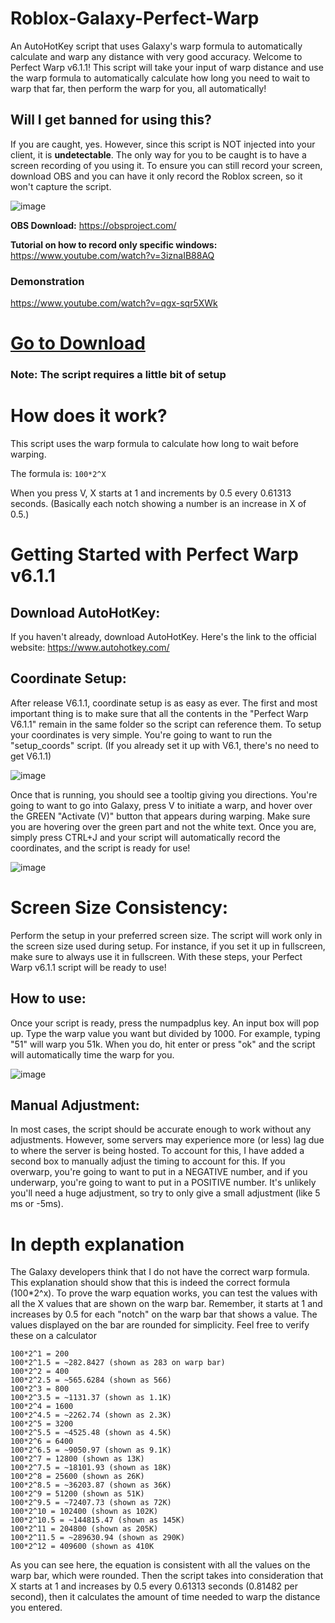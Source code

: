 # Roblox-Galaxy-Perfect-Warp
An AutoHotKey script that uses Galaxy's warp formula to automatically calculate and warp any distance with very good accuracy.
Welcome to Perfect Warp v6.1.1! This script will take your input of warp distance and use the warp formula to automatically
calculate how long you need to wait to warp that far, then perform the warp for you, all automatically!


## Will I get banned for using this?
If you are caught, yes. However, since this script is NOT injected into your client, it is **undetectable**. The only way
for you to be caught is to have a screen recording of you using it. To ensure you can still record your screen, download
OBS and you can have it only record the Roblox screen, so it won't capture the script.

![image](https://github.com/XanBelOr/Roblox-Galaxy-Perfect-Warp/assets/40677753/d514c5d9-00c7-4926-b846-be0ea598856b)


**OBS Download:** https://obsproject.com/

**Tutorial on how to record only specific windows:** https://www.youtube.com/watch?v=3iznaIB88AQ


### Demonstration
https://www.youtube.com/watch?v=qgx-sqr5XWk

# [Go to Download](https://github.com/XanBelOr/Roblox-Galaxy-Perfect-Warp/releases/tag/PW6.1.1)
### Note: The script requires a little bit of setup

# How does it work?
This script uses the warp formula to calculate how long to wait before warping.

The formula is: `100*2^X`

When you press V, X starts at 1 and increments by 0.5 every 0.61313 seconds. (Basically each notch showing a number is an increase in X of 0.5.)

# Getting Started with Perfect Warp v6.1.1

## Download AutoHotKey:
If you haven't already, download AutoHotKey. Here's the link to the official website:
https://www.autohotkey.com/

## Coordinate Setup:

After release V6.1.1, coordinate setup is as easy as ever. The first and most important thing
is to make sure that all the contents in the "Perfect Warp V6.1.1" remain in the same folder
so the script can reference them. To setup your coordinates is very simple. You're going to want
to run the "setup_coords" script. (If you already set it up with V6.1, there's no need to get V6.1.1)


![image](https://github.com/XanBelOr/Roblox-Galaxy-Perfect-Warp/assets/40677753/c0185d44-0785-47af-b09b-f25e66c940a3)


Once that is running, you should see a tooltip giving you directions. You're going to want to
go into Galaxy, press V to initiate a warp, and hover over the GREEN "Activate (V)" button that appears during warping. 
Make sure you are hovering over the green part and not the white text. Once you are, simply press CTRL+J and
your script will automatically record the coordinates, and the script is ready for use!


![image](https://github.com/XanBelOr/Roblox-Galaxy-Perfect-Warp/assets/40677753/fbf3da82-f9aa-4531-8531-d5ee9e9680af)


# Screen Size Consistency:

Perform the setup in your preferred screen size.
The script will work only in the screen size used during setup. For instance, if you set it up in fullscreen, make sure to always use it in fullscreen.
With these steps, your Perfect Warp v6.1.1 script will be ready to use!

## How to use:
Once your script is ready, press the numpadplus key. An input box will pop up. Type the warp value you want but
divided by 1000. For example, typing "51" will warp you 51k. When you do, hit enter or press "ok" and the script will
automatically time the warp for you.

![image](https://github.com/XanBelOr/Roblox-Galaxy-Perfect-Warp/assets/40677753/a0d5cb5d-da09-4d4c-b585-8fe86551437e)



## Manual Adjustment:
In most cases, the script should be accurate enough to work without any adjustments. However, some servers may experience
more (or less) lag due to where the server is being hosted. To account for this, I have added a second box to manually
adjust the timing to account for this. If you overwarp, you're going to want to put in a NEGATIVE number, and if you
underwarp, you're going to want to put in a POSITIVE number. It's unlikely you'll need a huge adjustment, so try to
only give a small adjustment (like 5 ms or -5ms).

# In depth explanation
The Galaxy developers think that I do not have the correct warp formula. This explanation should show that this is indeed the correct formula (100*2^x).
To prove the warp equation works, you can test the values with all the X values that are shown on the warp bar. Remember, it starts at 1 and
increases by 0.5 for each "notch" on the warp bar that shows a value. The values displayed on the bar are rounded for simplicity.
Feel free to verify these on a calculator

```
100*2^1 = 200
100*2^1.5 = ~282.8427 (shown as 283 on warp bar)
100*2^2 = 400
100*2^2.5 = ~565.6284 (shown as 566)
100*2^3 = 800
100*2^3.5 = ~1131.37 (shown as 1.1K)
100*2^4 = 1600
100*2^4.5 = ~2262.74 (shown as 2.3K)
100*2^5 = 3200
100*2^5.5 = ~4525.48 (shown as 4.5K)
100*2^6 = 6400
100*2^6.5 = ~9050.97 (shown as 9.1K)
100*2^7 = 12800 (shown as 13K)
100*2^7.5 = ~18101.93 (shown as 18K)
100*2^8 = 25600 (shown as 26K)
100*2^8.5 = ~36203.87 (shown as 36K)
100*2^9 = 51200 (shown as 51K)
100*2^9.5 = ~72407.73 (shown as 72K)
100*2^10 = 102400 (shown as 102K)
100*2^10.5 = ~144815.47 (shown as 145K)
100*2^11 = 204800 (shown as 205K)
100*2^11.5 = ~289630.94 (shown as 290K)
100*2^12 = 409600 (shown as 410K
```
As you can see here, the equation is consistent with all the values on the warp bar, which were rounded. Then the script takes into
consideration that X starts at 1 and increases by 0.5 every 0.61313 seconds (0.81482 per second), then it calculates the amount of time
needed to warp the distance you entered. 

